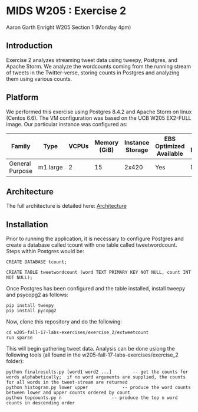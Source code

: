 # MIDS W205 : Exercise 2
Aaron Garth Enright
W205 Section 1 (Monday 4pm)

## Introduction

Exercise 2 analyzes streaming tweet data using tweepy, Postgres, and Apache Storm.  We analyze the wordcounts coming from the running stream of tweets in the Twitter-verse, storing counts in Postgres
and analyzing them using various counts.

## Platform

We performed this exercise using Postgres 8.4.2 and Apache Storm on linux (Centos 6.6).  The VM configuration was based on the UCB W205 EX2-FULL image.  Our particular instance was configured as:

| Family          | Type     | VCPUs | Memory (GiB) | Instance Storage | EBS Optimized Available | Network Performance | IPv6 Support |
| --------------- | -------- | ----- | ------------ | ---------------- | ----------------------- | ------------------- | ------------ |
| General Purpose | m1.large | 2     | 15           | 2x420            | Yes                     | Moderate            | No           |

## Architecture

The full architecture is detailed here: [Architecture](Architecture.pdf) 

## Installation

Prior to running the application, it is necessary to configure Postgres and create a database called tcount with one table called tweetwordcount.  Steps within Postgres would be:

	CREATE DATABASE tcount;
	
	CREATE TABLE tweetwordcount (word TEXT PRIMARY KEY NOT NULL, count INT NOT NULL);
	
Once Postgres has been configured and the table installed, install tweepy and psycopg2 as follows:

	pip install tweepy
	pip install pycopg2
	
Now, clone this repository and do the following:

	cd w205-fall-17-labs-exercises/exercise_2/extweetcount
	run sparse
	
This will begin gathering tweet data.   Analysis can be done usiong the following tools (all found in the w205-fall-17-labs-exercises/exercise_2 folder):

	python finalresults.py [word1 word2 ...]		-- get the counts for words alphabetically;  if no word arguments are supplied, the counts for all words in the tweet-stream are returned
	python histogram.py lower upper				-- produce the word counts between lower and upper counts ordered by count
	python topcounts.py n					-- produce the top n word counts in descending order

	
